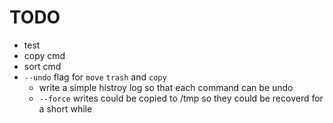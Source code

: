 # TODO
* test
* copy cmd
* sort cmd
* `--undo` flag for `move` `trash` and `copy`
  * write a simple histroy log so that each command can be undo
  * `--force` writes could be copied to /tmp so they could be recoverd for a short while
